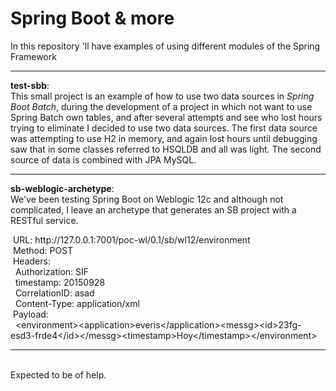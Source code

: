 # Spring Boot & more
In this repository 'll have examples of using different modules of the Spring Framework


<hr>
<b>test-sbb</b>: </br>
This small project is an example of how to use two data sources in <em>Spring Boot Batch</em>, during the development of a project in which not want to use Spring Batch own tables, and after several attempts and see who lost hours trying to eliminate I decided to use two data sources.
The first data source was attempting to use H2 in memory, and again lost hours until debugging saw that in some classes referred to HSQLDB and all was light. The second source of data is combined with JPA MySQL.
</br>
<hr>
<b>sb-weblogic-archetype</b>:</br> 
We've been testing Spring Boot on Weblogic 12c and although not complicated, I leave an archetype that generates an SB project with a RESTful service.
</br>
<p>
&nbsp;URL: http://127.0.0.1:7001/poc-wl/0.1/sb/wl12/environment</br>
&nbsp;Method: POST</br>
&nbsp;Headers:</br>
  &nbsp;&nbsp;Authorization: SIF</br>
  &nbsp;&nbsp;timestamp: 20150928</br>
  &nbsp;&nbsp;CorrelationID: asad</br>
  &nbsp;&nbsp;Content-Type: application/xml</br>
&nbsp;Payload:</br>
  &nbsp;&nbsp;&lt;environment&gt;&lt;application&gt;everis&lt;/application&gt;&lt;messg&gt;&lt;id&gt;23fg-esd3-frde4&lt;/id&gt;&lt;/messg&gt;&lt;timestamp&gt;Hoy&lt;/timestamp&gt;&lt;/environment&gt;</br>
</p>
<hr>
</br>
Expected to be of help.

